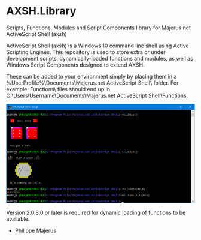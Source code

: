 
# AXSH.Library
Scripts, Functions, Modules and Script Components library for Majerus.net ActiveScript Shell (axsh)

ActiveScript Shell (axsh) is a Windows 10 command line shell using Active Scripting Engines. This repository is used to store extra or under development scripts, dynamically-loaded functions and modules, as well as Windows Script Components designed to extend AXSH.

These can be added to your environment simply by placing them in a %UserProfile%\Documents\Majerus.net ActiveScript Shell\ folder.
For example, Functions\ files should end up in C:\Users\Username\Documents\Majerus.net ActiveScript Shell\Functions\.

![Screenshot](SampleScreenshot.png)

Version 2.0.8.0 or later is required for dynamic loading of functions to be available.

- Philippe Majerus
